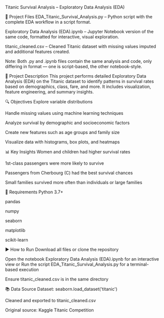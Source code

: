 Titanic Survival Analysis – Exploratory Data Analysis (EDA)

📁 Project Files
EDA_Titanic_Survival_Analysis.py – Python script with the complete EDA workflow in a script format.

Exploratory Data Analysis (EDA).ipynb – Jupyter Notebook version of the same code, formatted for interactive, visual exploration.

titanic_cleaned.csv – Cleaned Titanic dataset with missing values imputed and additional features created.

Note: Both .py and .ipynb files contain the same analysis and code, only differing in format — one is script-based, the other notebook-style.

📌 Project Description
This project performs detailed Exploratory Data Analysis (EDA) on the Titanic dataset to identify patterns in survival rates based on demographics, class, fare, and more. It includes visualization, feature engineering, and summary insights.

🔍 Objectives
Explore variable distributions

Handle missing values using machine learning techniques

Analyze survival by demographic and socioeconomic factors

Create new features such as age groups and family size

Visualize data with histograms, box plots, and heatmaps

📊 Key Insights
Women and children had higher survival rates

1st-class passengers were more likely to survive

Passengers from Cherbourg (C) had the best survival chances

Small families survived more often than individuals or large families

🧪 Requirements
Python 3.7+

pandas

numpy

seaborn

matplotlib

scikit-learn

▶️ How to Run
Download all files or clone the repository

Open the notebook Exploratory Data Analysis (EDA).ipynb for an interactive view
or
Run the script EDA_Titanic_Survival_Analysis.py for a terminal-based execution

Ensure titanic_cleaned.csv is in the same directory

📚 Data Source
Dataset: seaborn.load_dataset('titanic')

Cleaned and exported to titanic_cleaned.csv

Original source: Kaggle Titanic Competition
